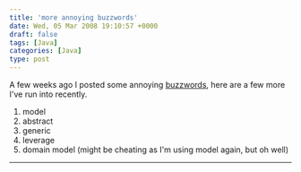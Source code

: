 ```yaml
---
title: 'more annoying buzzwords'
date: Wed, 05 Mar 2008 19:10:57 +0000
draft: false
tags: [Java]
categories: [Java]
type: post
---
```


A few weeks ago I posted some annoying [buzzwords](http://zeusville.wordpress.com/2008/02/21/buzzwords/), here are a few more I've run into recently.

1.  model
2.  abstract
3.  generic
4.  leverage
5.  domain model (might be cheating as I'm using model again, but oh well)

* * *